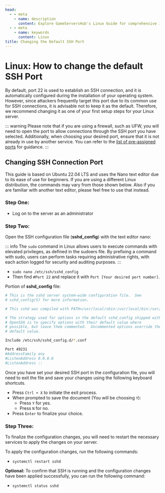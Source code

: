 ```yaml
---
head:
  - - meta
    - name: description
      content: Explore GameServersHub's Linux Guide for comprehensive information on Linux. Learn about installation, features, and updates for mastering your Linux system!
  - - meta
    - name: keywords
      content: Linux
title: Changing the Default SSH Port
---
```


# Linux: How to change the default SSH Port

By default, port 22 is used to establish an SSH connection, and it is automatically configured during the installation of your operating system. However, since attackers frequently target this port due to its common use for SSH connections, it is advisable not to keep it as the default. Therefore, we recommend changing it as one of your first setup steps for your Linux server.

::: warning
Please note that if you are using a firewall, such as UFW, you will need to open the port to allow connections through the SSH port you have selected. Additionally, when choosing your desired port, ensure that it is not already in use by another service. You can refer to the [list of pre-assigned ports](https://www.iana.org/assignments/service-names-port-numbers/service-names-port-numbers.xhtml) for guidance.
:::

## Changing SSH Connection Port

This guide is based on Ubuntu 22.04 LTS and uses the Nano text editor due to its ease of use for beginners. If you are using a different Linux distribution, the commands may vary from those shown below. Also if you are familiar with another text editor, please feel free to use that instead.

### Step One:

- Log on to the server as an administrator

### Step Two:

Open the SSH configuration file (**sshd_config**) with the text editor nano:

::: info
The `sudo` command in Linux allows users to execute commands with elevated privileges, as defined in the sudoers file. By prefixing a command with sudo, users can perform tasks requiring administrative rights, with each action logged for security and auditing purposes.
:::

- `sudo nano /etc/ssh/sshd_config`
- Then find `#Port 22` and replace it with `Port [Your desired port number]`.

Portion of **sshd_config** file:

```sh
# This is the sshd server system-wide configuration file.  See
# sshd_config(5) for more information.

# This sshd was compiled with PATH=/usr/local/sbin:/usr/local/bin:/usr/sbin:/usr/bin:/sbin:/bin:/usr/games

# The strategy used for options in the default sshd_config shipped with
# OpenSSH is to specify options with their default value where
# possible, but leave them commented.  Uncommented options override the
# default value.

Include /etc/ssh/sshd_config.d/*.conf

Port 49231
#AddressFamily any
#ListenAddress 0.0.0.0
#ListenAddress ::
```

Once you have set your desired SSH port in the configuration file, you will need to exit the file and save your changes using the following keyboard shortcuts.

- Press `Ctrl + X` to initiate the exit process.
- When prompted to save the document (You will be choosing `Y`):
  - Press `Y` for yes.
  - Press `N` for no.
- Press `Enter` to finalize your choice.

### Step Three:

To finalize the configuration changes, you will need to restart the necessary services to apply the changes on your server.

To apply the configuration changes, run the following commands:

- `systemctl restart sshd`

**Optional:**
To confirm that SSH is running and the configuration changes have been applied successfully, you can run the following command:

- `systemctl status sshd`
